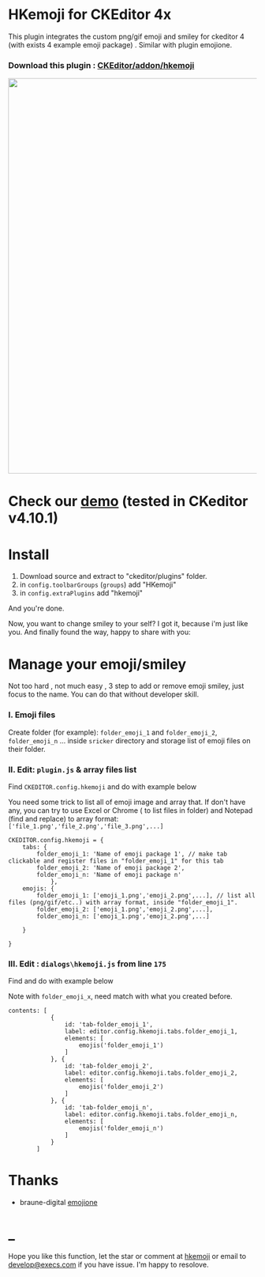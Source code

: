 # HKemoji for CKEditor 4x 

This plugin integrates the custom png/gif emoji and smiley for ckeditor 4 (with exists 4 example emoji package) . Similar with plugin emojione.
### Download this plugin : [CKEditor/addon/hkemoji](https://ckeditor.com/cke4/addon/hkemoji)

<img align="center" width="800px" src="https://linx.li/selif/fqy6n5f2.png">

# Check our [demo](http://git-html.byethost9.com/hkemoji/) (tested in CKeditor v4.10.1)

# Install

1. Download source and extract to "ckeditor/plugins" folder.
2. in `config.toolbarGroups` (`groups`) add "HKemoji"
3. in `config.extraPlugins` add "hkemoji"

And you're done. 

Now, you want to change smiley to your self? I got it, because i'm just like you. And finally found the way, happy to share with you:




# Manage your emoji/smiley
Not too hard , not much easy , 3 step to add or remove emoji smiley, just focus to the name. You can do that without developer skill.

### I. Emoji files
Create folder (for example): `folder_emoji_1` and `folder_emoji_2`, `folder_emoji_n` ... inside `sricker` directory and storage list of emoji files on their folder.

### II. Edit: `plugin.js` & array files list
Find `CKEDITOR.config.hkemoji` and do with example below

You need some trick to list all of emoji image and array that. If don't have any, you can try to use Excel or Chrome ( to list files in folder) and Notepad (find and replace) to array format:
`['file_1.png','file_2.png','file_3.png',...]`

```
CKEDITOR.config.hkemoji = {
    tabs: {
		folder_emoji_1: 'Name of emoji package 1', // make tab clickable and register files in "folder_emoji_1" for this tab
		folder_emoji_2: 'Name of emoji package 2',
		folder_emoji_n: 'Name of emoji package n'
        	},
    emojis: {
		folder_emoji_1: ['emoji_1.png','emoji_2.png',...], // list all files (png/gif/etc..) with array format, inside "folder_emoji_1". 
		folder_emoji_2: ['emoji_1.png','emoji_2.png',...], 
		folder_emoji_n: ['emoji_1.png','emoji_2.png',...] 
    
    }

}
```


### III. Edit : `dialogs\hkemoji.js` from line `175`
Find and do with example below

Note with `folder_emoji_x`, need match with what you created before.
```
contents: [
			{
				id: 'tab-folder_emoji_1', 
				label: editor.config.hkemoji.tabs.folder_emoji_1,
				elements: [
					emojis('folder_emoji_1')
				]
			}, {
				id: 'tab-folder_emoji_2',
				label: editor.config.hkemoji.tabs.folder_emoji_2,
				elements: [
					emojis('folder_emoji_2')
				]
			}, {
				id: 'tab-folder_emoji_n',
				label: editor.config.hkemoji.tabs.folder_emoji_n,
				elements: [
					emojis('folder_emoji_n')
				]
			}
		]

```



# Thanks
- braune-digital [emojione](https://ckeditor.com/cke4/addon/emojione)

# _
Hope you like this function, let the star or comment at [hkemoji](https://ckeditor.com/cke4/addon/hkemoji) or email to [develop@execs.com](develop@execs.com) if you have issue. I'm happy to resolove.


